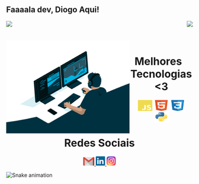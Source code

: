 ## Faaaala dev, Diogo Aqui!

<div>
  
  <img  height="180em" src="https://github-readme-stats.vercel.app/api?username=diogobialeski&show_icons=true&theme=codeSTACKr&include_all_commits=true&count_private=true"/>
  <img align="right" height="100em" src="https://github-readme-stats.vercel.app/api/top-langs/?username=diogobialeski&layout=compact&langs_count=16&theme=codeSTACKr"/>
</div>
<br>

<div  align="center"> 
  <div style="display: inline_block"><br>
    <img align="left" height="250" alt="coding-time" src="code.gif">
    <h1 align="center">Melhores Tecnologias <3</h1>
    <img align="center" height="30" width="40" alt="js-icon"  src="https://raw.githubusercontent.com/devicons/devicon/master/icons/javascript/javascript-plain.svg">
    <img align="center" height="30" width="40" alt="html-icon" src="https://raw.githubusercontent.com/devicons/devicon/master/icons/html5/html5-original.svg">
    <img align="center" height="30" width="40" alt="css-icon" src="https://raw.githubusercontent.com/devicons/devicon/master/icons/css3/css3-original.svg">
    <img align="center" height="30" width="40" alt="py-icon" src="https://raw.githubusercontent.com/devicons/devicon/master/icons/python/python-original.svg">
   </div>
    
  
  <h1 align="center">Redes Sociais</h1>
    <a href = "mailto: diogobialeski@gmail.com">
      <img width="30" src="gmail.svg">
    </a>
    <a href = "https://www.linkedin.com/in/diogobialeski/">
      <img width="25" src="linkedin.svg">
    <a href = "https://www.instagram.com/diogobialeski/">
      <img width="25" src="instagram.png">
    </a>
</div>
  
![Snake animation](https://github.com/diogobialeski/diogobialeski/blob/output/github-contribution-grid-snake.svg)

